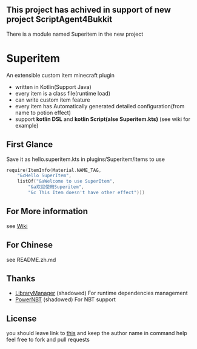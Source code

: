 ## This project has achived in support of new project ScriptAgent4Bukkit
There is a module named Superitem in the new project 
# Superitem
An extensible custom item minecraft plugin
* written in Kotlin(Support Java)
* every item is a class file(runtime load)
* can write custom item feature
* every item has Automatically generated detailed configuration(from name to potion effect)
* support **kotlin DSL** and **kotlin Script(alse Superitem.kts)**
    (see wiki for example)
## First Glance
Save it as hello.superitem.kts in plugins/Superitem/items to use
```kotlin
require(ItemInfo(Material.NAME_TAG,
    "&cHello SuperItem", 
    listOf("&aWelcome to use SuperItem",
        "&a欢迎使用Superitem",
        "&c This Item doesn't have other effect")))
```
## For More information
see [Wiki]
## For Chinese
see README.zh.md
## Thanks
* [LibraryManager] (shadowed) For runtime dependencies management
* [PowerNBT] (shadowed) For NBT support
## License
you should leave link to [this] and keep the author name in command help  
feel free to fork and pull requests

[this]: https://github.com/way-zer/SuperItem/
[Wiki]: https://github.com/way-zer/SuperItem/wiki
[LibraryManager]: https://github.com/way-zer/LibraryManager
[PowerNBT]: https://github.com/steakteam/PowerNBT
